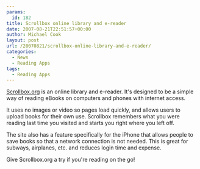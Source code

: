 ```yaml
---
params:
  id: 182
title: Scrollbox online library and e-reader
date: 2007-08-21T22:51:57+00:00
author: Michael Cook
layout: post
url: /20070821/scrollbox-online-library-and-e-reader/
categories:
  - News
  - Reading Apps
tags:
  - Reading Apps
---
```

<a href="http://scrollbox.org/" target="_blank">Scrollbox.org</a> is an online library and e-reader. It's designed to be a simple way of reading eBooks on computers and phones with internet access.

It uses no images or video so pages load quickly, and allows users to upload books for their own use. Scrollbox remembers what you were reading last time you visited and starts you right where you left off.

The site also has a feature specifically for the iPhone that allows people to save books so that a network connection is not needed. This is great for subways, airplanes, etc. and reduces login time and expense.

Give Scrollbox.org a try if you're reading on the go!

